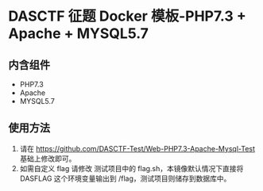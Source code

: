 # DASCTF 征题 Docker 模板-PHP7.3 + Apache + MYSQL5.7
## 内含组件
- PHP7.3
- Apache
- MYSQL5.7

## 使用方法
1. 请在 https://github.com/DASCTF-Test/Web-PHP7.3-Apache-Mysql-Test  基础上修改即可。
2. 如需自定义 flag 请修改 测试项目中的 flag.sh，本镜像默认情况下直接将 DASFLAG 这个环境变量输出到 /flag，测试项目则储存到数据库中。
